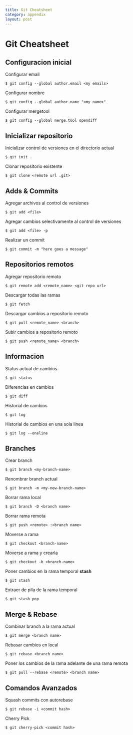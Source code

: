 ```yaml
---
title: Git Cheatsheet
category: appendix
layout: post
---
```


# Git Cheatsheet

## Configuracion inicial

Configurar email

    $ git config --global author.email <my emails>

Configurar nombre

    $ git config --global author.name "<my name>"

Configurar mergetool

    $ git config --global merge.tool opendiff

## Inicializar repositorio

Inicializar control de versiones en el directorio actual

    $ git init .

Clonar repositorio existente

    $ git clone <remote url .git>


## Adds & Commits

Agregar archivos al control de versiones

    $ git add <file>

Agregar cambios selectivamente al control de versiones

    $ git add <file> -p

Realizar un commit

    $ git commit -m "here goes a message"

## Repositorios remotos

Agregar repositorio remoto

    $ git remote add <remote_name> <git repo url>

Descargar todas las ramas

    $ git fetch

Descargar cambios a repositorio remoto

    $ git pull <remote_name> <branch>

Subir cambios a repositorio remoto

    $ git push <remote_name> <branch>

## Informacion

Status actual de cambios

    $ git status

Diferencias en cambios

    $ git diff

Historial de cambios

    $ git log

Historial de cambios en una sola linea

    $ git log --oneline

## Branches

Crear branch

    $ git branch <my-branch-name>

Renombrar branch actual

    $ git branch -m <my-new-branch-name>

Borrar rama local

    $ git branch -D <branch name>

Borrar rama remota

    $ git push <remote> :<branch name>

Moverse a rama

    $ git checkout <branch-name>

Moverse a rama y crearla

    $ git checkout -b <branch-name>

Poner cambios en la rama temporal **stash**

    $ git stash

Extraer de pila de la rama temporal

    $ git stash pop

## Merge & Rebase

Combinar branch a la rama actual

    $ git merge <branch name>

Rebasar cambios en local

    $ git rebase <branch name>

Poner los cambios de la rama adelante de una rama remota

    $ git pull --rebase <remote> <branch name>

## Comandos Avanzados

Squash commits con autorebase

    $ git rebase -i <commit hash>

Cherry Pick

    $ git cherry-pick <commit hash>
